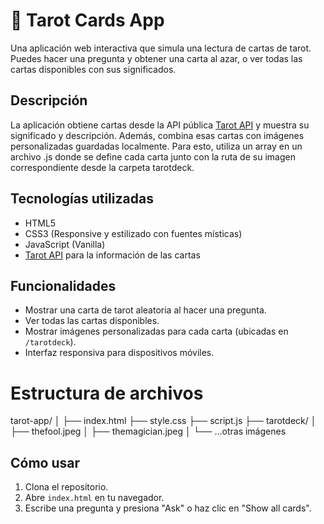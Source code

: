 # 🔮 Tarot Cards App

Una aplicación web interactiva que simula una lectura de cartas de tarot. Puedes hacer una pregunta y obtener una carta al azar, o ver todas las cartas disponibles con sus significados.

## Descripción

La aplicación obtiene cartas desde la API pública [Tarot API](https://tarotapi.dev) y muestra su significado y descripción. Además, combina esas cartas con imágenes personalizadas guardadas localmente. Para esto, utiliza un array en un archivo .js donde se define cada carta junto con la ruta de su imagen correspondiente desde la carpeta tarotdeck.

## Tecnologías utilizadas

- HTML5
- CSS3 (Responsive y estilizado con fuentes místicas)
- JavaScript (Vanilla)
- [Tarot API](https://tarotapi.dev) para la información de las cartas

## Funcionalidades

- Mostrar una carta de tarot aleatoria al hacer una pregunta.
- Ver todas las cartas disponibles.
- Mostrar imágenes personalizadas para cada carta (ubicadas en `/tarotdeck`).
- Interfaz responsiva para dispositivos móviles.

# Estructura de archivos

tarot-app/
│
├── index.html
├── style.css
├── script.js
├── tarotdeck/
│ ├── thefool.jpeg
│ ├── themagician.jpeg
│ └── ...otras imágenes

## Cómo usar

1. Clona el repositorio.
2. Abre `index.html` en tu navegador.
3. Escribe una pregunta y presiona "Ask" o haz clic en "Show all cards".
